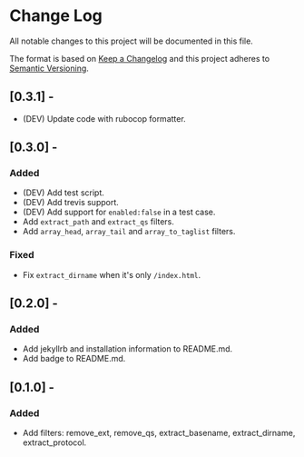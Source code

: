 # Change Log
All notable changes to this project will be documented in this file.

The format is based on [Keep a Changelog](http://keepachangelog.com/en/1.0.0/)
and this project adheres to [Semantic Versioning](http://semver.org/spec/v2.0.0.html).

## [0.3.1] -
- (DEV) Update code with rubocop formatter.

## [0.3.0] -
### Added
- (DEV) Add test script.
- (DEV) Add trevis support.
- (DEV) Add support for `enabled:false` in a test case.
- Add `extract_path` and `extract_qs` filters.
- Add `array_head`, `array_tail` and `array_to_taglist` filters.

### Fixed
- Fix `extract_dirname` when it's only `/index.html`.


## [0.2.0] -
### Added
- Add jekyllrb and installation information to README.md.
- Add badge to README.md.


## [0.1.0] -
### Added
- Add filters: remove_ext, remove_qs, extract_basename, extract_dirname, extract_protocol.
